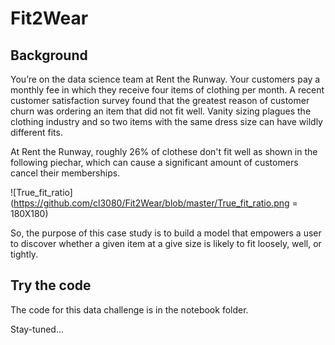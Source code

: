 # Fit2Wear

## Background
You’re on the data science team at Rent the Runway. Your customers pay a monthly fee in which they receive four items of clothing per month. A recent customer satisfaction survey found that the greatest reason of customer churn was ordering an item that did not fit well. Vanity sizing plagues the clothing industry and so two items with the same dress size can have wildly different fits.  

At Rent the Runway, roughly 26% of clothese don't fit well as shown in the following piechar, which can cause a significant amount of customers cancel their memberships.

![True_fit_ratio](https://github.com/cl3080/Fit2Wear/blob/master/True_fit_ratio.png = 180X180)

So, the purpose of this case study is to build a model that empowers a user to discover whether a given item at a give size is likely to fit loosely, well, or tightly.



## Try the code
The code for this data challenge is in the notebook folder.

Stay-tuned...

